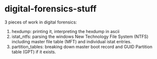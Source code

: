 # digital-forensics-stuff
3 pieces of work in digital forensics:
1) hexdump: printing it, interpreting the hexdump in ascii
2) istat_ntfs: parsing the windows New Technology File System (NTFS) including master file table (MFT) and individual istat entries.
3) partition_tables: breaking down master boot record and GUID Partition table (GPT) if it exists. 

